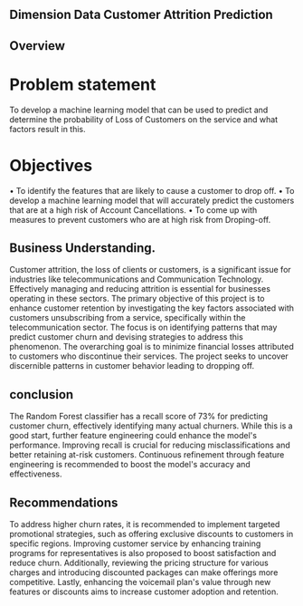 ## Dimension Data Customer Attrition Prediction 
## Overview

# Problem statement
To develop a machine learning model that can be used to predict and determine the probability of Loss of Customers on the  service and what factors result in this.
# Objectives
•	To identify the features that are likely to cause a customer to drop off.
•	To develop a machine learning model that will accurately predict the customers that are at a high risk of Account Cancellations.
•	To come up with measures to prevent customers who are at high risk from  Droping-off.
## Business Understanding.
Customer attrition, the loss of clients or customers, is a significant issue for industries like telecommunications and Communication Technology. Effectively managing and reducing attrition is essential for businesses operating in these sectors.
The primary objective of this project is to enhance customer retention by investigating the key factors associated with customers unsubscribing from a service, specifically within the telecommunication sector. The focus is on identifying patterns that may predict customer churn and devising strategies to address this phenomenon.
 The overarching goal is to minimize financial losses attributed to customers who discontinue their services. The project seeks to uncover discernible patterns in customer behavior leading to dropping off.

## conclusion
The Random Forest classifier has a recall score of 73% for predicting customer churn, effectively identifying many actual churners. While this is a good start, further feature engineering could enhance the model's performance. Improving recall is crucial for reducing misclassifications and better retaining at-risk customers. Continuous refinement through feature engineering is recommended to boost the model's accuracy and effectiveness.

## Recommendations
To address higher churn rates, it is recommended to implement targeted promotional strategies, such as offering exclusive discounts to customers in specific regions. Improving customer service by enhancing training programs for representatives is also proposed to boost satisfaction and reduce churn. Additionally, reviewing the pricing structure for various charges and introducing discounted packages can make offerings more competitive. Lastly, enhancing the voicemail plan's value through new features or discounts aims to increase customer adoption and retention.
